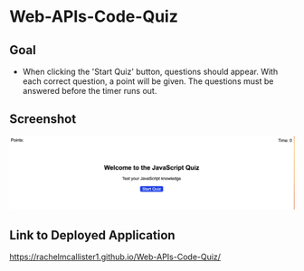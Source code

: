 # Web-APIs-Code-Quiz


## Goal
- When clicking the 'Start Quiz' button, questions should appear. With each correct question, a point will be given. The questions must be answered before the timer runs out. 

## Screenshot
![A screenshot of the Deployed Application](./Assets/Images/JavaScriptQuiz.png)

## Link to Deployed Application
https://rachelmcallister1.github.io/Web-APIs-Code-Quiz/ 
